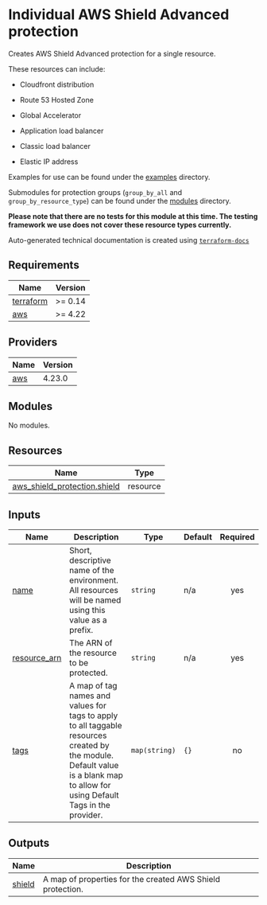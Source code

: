 # Individual AWS Shield Advanced protection

Creates AWS Shield Advanced protection for a single resource.

These resources can include:

- Cloudfront distribution

- Route 53 Hosted Zone

- Global Accelerator

- Application load balancer

- Classic load balancer

- Elastic IP address


Examples for use can be found under the [examples](https://github.com/so1omon563/terraform-aws-shield/tree/main/examples) directory.

Submodules for protection groups (`group_by_all` and `group_by_resource_type`) can be found under the [modules](https://github.com/so1omon563/terraform-aws-shield/tree/main/modules) directory.

**Please note that there are no tests for this module at this time. The testing framework we use does not cover these resource types currently.**
<!-- BEGINNING OF PRE-COMMIT-TERRAFORM DOCS HOOK -->
Auto-generated technical documentation is created using [`terraform-docs`](https://terraform-docs.io/)

## Requirements

| Name | Version |
|------|---------|
| <a name="requirement_terraform"></a> [terraform](#requirement\_terraform) | >= 0.14 |
| <a name="requirement_aws"></a> [aws](#requirement\_aws) | >= 4.22 |

## Providers

| Name | Version |
|------|---------|
| <a name="provider_aws"></a> [aws](#provider\_aws) | 4.23.0 |

## Modules

No modules.

## Resources

| Name | Type |
|------|------|
| [aws_shield_protection.shield](https://registry.terraform.io/providers/hashicorp/aws/latest/docs/resources/shield_protection) | resource |

## Inputs

| Name | Description | Type | Default | Required |
|------|-------------|------|---------|:--------:|
| <a name="input_name"></a> [name](#input\_name) | Short, descriptive name of the environment. All resources will be named using this value as a prefix. | `string` | n/a | yes |
| <a name="input_resource_arn"></a> [resource\_arn](#input\_resource\_arn) | The ARN of the resource to be protected. | `string` | n/a | yes |
| <a name="input_tags"></a> [tags](#input\_tags) | A map of tag names and values for tags to apply to all taggable resources created by the module. Default value is a blank map to allow for using Default Tags in the provider. | `map(string)` | `{}` | no |

## Outputs

| Name | Description |
|------|-------------|
| <a name="output_shield"></a> [shield](#output\_shield) | A map of properties for the created AWS Shield protection. |
<!-- END OF PRE-COMMIT-TERRAFORM DOCS HOOK -->
